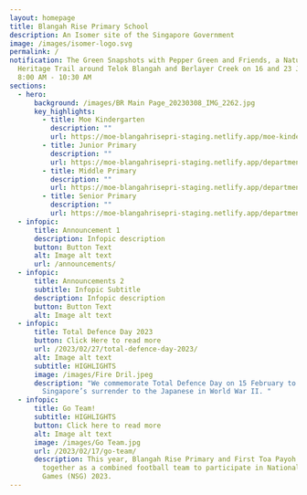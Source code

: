 ```yaml
---
layout: homepage
title: Blangah Rise Primary School
description: An Isomer site of the Singapore Government
image: /images/isomer-logo.svg
permalink: /
notification: The Green Snapshots with Pepper Green and Friends, a Nature
  Heritage Trail around Telok Blangah and Berlayer Creek on 16 and 23 July 2022,
  8:00 AM - 10:30 AM
sections:
  - hero:
      background: /images/BR Main Page_20230308_IMG_2262.jpg
      key_highlights:
        - title: Moe Kindergarten
          description: ""
          url: https://moe-blangahrisepri-staging.netlify.app/moe-kindergarten-blangah-rise/
        - title: Junior Primary
          description: ""
          url: https://moe-blangahrisepri-staging.netlify.app/departments/junior-primary/
        - title: Middle Primary
          description: ""
          url: https://moe-blangahrisepri-staging.netlify.app/departments/middle-primary/
        - title: Senior Primary
          description: ""
          url: https://moe-blangahrisepri-staging.netlify.app/departments/senior-primary/
  - infopic:
      title: Announcement 1
      description: Infopic description
      button: Button Text
      alt: Image alt text
      url: /announcements/
  - infopic:
      title: Announcements 2
      subtitle: Infopic Subtitle
      description: Infopic description
      button: Button Text
      alt: Image alt text
  - infopic:
      title: Total Defence Day 2023
      button: Click Here to read more
      url: /2023/02/27/total-defence-day-2023/
      alt: Image alt text
      subtitle: HIGHLIGHTS
      image: /images/Fire Dril.jpeg
      description: "We commemorate Total Defence Day on 15 February to mark
        Singapore’s surrender to the Japanese in World War II. "
  - infopic:
      title: Go Team!
      subtitle: HIGHLIGHTS
      button: Click here to read more
      alt: Image alt text
      image: /images/Go Team.jpg
      url: /2023/02/17/go-team/
      description: This year, Blangah Rise Primary and First Toa Payoh Primary came
        together as a combined football team to participate in National School
        Games (NSG) 2023.
---
```

